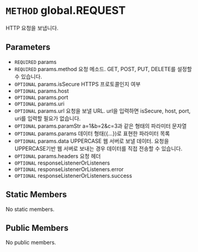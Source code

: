 # `METHOD` global.REQUEST
HTTP 요청을 보냅니다.

## Parameters
* `REQUIRED` params 
* `REQUIRED` params.method	요청  메소드. GET, POST, PUT, DELETE를 설정할 수 있습니다.
* `OPTIONAL` params.isSecure	HTTPS  프로토콜인지 여부
* `OPTIONAL` params.host 
* `OPTIONAL` params.port 
* `OPTIONAL` params.uri 
* `OPTIONAL` params.url		요청을  보낼 URL. url을 입력하면 isSecure, host, port, uri를 입력할 필요가 없습니다.
* `OPTIONAL` params.paramStr	a=1&b=2&c=3과  같은 형태의 파라미터 문자열
* `OPTIONAL` params.params	데이터  형태({...})로 표현한 파라미터 목록
* `OPTIONAL` params.data		UPPERCASE  웹 서버로 보낼 데이터. 요청을 UPPERCASE기반 웹 서버로 보내는 경우 데이터를 직접 전송할 수 있습니다.
* `OPTIONAL` params.headers	요청  헤더
* `OPTIONAL` responseListenerOrListeners 
* `OPTIONAL` responseListenerOrListeners.error 
* `OPTIONAL` responseListenerOrListeners.success 

## Static Members
No static members.

## Public Members
No public members.

